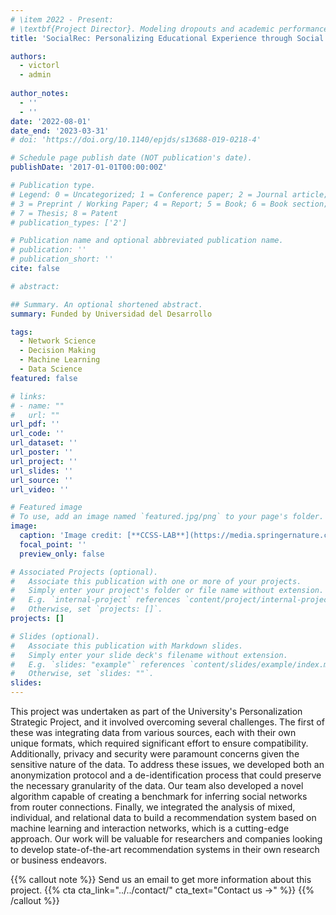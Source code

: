 ```yaml
---
# \item 2022 - Present: 
# \textbf{Project Director}. Modeling dropouts and academic performance in higher education. The project's primary goal is to build early risk profiles of students who are at risk of dropout in higher education to focus accompanying programs. In partnership with Universidad del Desarrollo ($\approx~$ USD 40.000).
title: 'SocialRec: Personalizing Educational Experience through Social Network-based Recommender Systems'

authors:
  - victorl
  - admin
  
author_notes:
  - ''
  - ''
date: '2022-08-01'
date_end: '2023-03-31'
# doi: 'https://doi.org/10.1140/epjds/s13688-019-0218-4'

# Schedule page publish date (NOT publication's date).
publishDate: '2017-01-01T00:00:00Z'

# Publication type.
# Legend: 0 = Uncategorized; 1 = Conference paper; 2 = Journal article;
# 3 = Preprint / Working Paper; 4 = Report; 5 = Book; 6 = Book section;
# 7 = Thesis; 8 = Patent
# publication_types: ['2']

# Publication name and optional abbreviated publication name.
# publication: ''
# publication_short: ''
cite: false

# abstract: 

## Summary. An optional shortened abstract.
summary: Funded by Universidad del Desarrollo

tags:
  - Network Science
  - Decision Making
  - Machine Learning
  - Data Science
featured: false

# links:
# - name: ""
#   url: ""
url_pdf: ''
url_code: ''
url_dataset: ''
url_poster: ''
url_project: ''
url_slides: ''
url_source: ''
url_video: ''

# Featured image
# To use, add an image named `featured.jpg/png` to your page's folder.
image:
  caption: 'Image credit: [**CCSS-LAB**](https://media.springernature.com/full/springer-static/image/art%3A10.1140%2Fepjds%2Fs13688-019-0218-4/MediaObjects/13688_2019_218_Fig1_HTML.png?as=webp)'
  focal_point: ''
  preview_only: false

# Associated Projects (optional).
#   Associate this publication with one or more of your projects.
#   Simply enter your project's folder or file name without extension.
#   E.g. `internal-project` references `content/project/internal-project/index.md`.
#   Otherwise, set `projects: []`.
projects: []

# Slides (optional).
#   Associate this publication with Markdown slides.
#   Simply enter your slide deck's filename without extension.
#   E.g. `slides: "example"` references `content/slides/example/index.md`.
#   Otherwise, set `slides: ""`.
slides:
---
```

<div text-align: justify>
This project was undertaken as part of the University's Personalization Strategic Project, and it involved overcoming several challenges. The first of these was integrating data from various sources, each with their own unique formats, which required significant effort to ensure compatibility. Additionally, privacy and security were paramount concerns given the sensitive nature of the data. To address these issues, we developed both an anonymization protocol and a de-identification process that could preserve the necessary granularity of the data. Our team also developed a novel algorithm capable of creating a benchmark for inferring social networks from router connections. Finally, we integrated the analysis of mixed, individual, and relational data to build a recommendation system based on machine learning and interaction networks, which is a cutting-edge approach. Our work will be valuable for researchers and companies looking to develop state-of-the-art recommendation systems in their own research or business endeavors.
</div>

{{% callout note %}}
Send us an email to get more information about this project.
{{% cta cta_link="../../contact/" cta_text="Contact us →" %}}
{{% /callout %}}

<!-- Supplementary notes can be added here, including [code and math](https://wowchemy.com/docs/content/writing-markdown-latex/). -->
